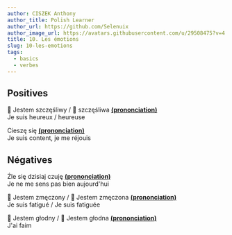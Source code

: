 ```yaml
---
author: CISZEK Anthony
author_title: Polish Learner
author_url: https://github.com/Selenuix
author_image_url: https://avatars.githubusercontent.com/u/29508475?v=4
title: 10. Les émotions
slug: 10-les-emotions
tags:
  - basics
  - verbes
---
```


## Positives

:man: Jestem szczęśliwy / :woman: szczęśliwa **[(prononciation)](https://cdn.selenuix.tools/polonais/public/audio/10-1.mp3)** <br />
Je suis heureux / heureuse

Cieszę się **[(prononciation)](https://cdn.selenuix.tools/polonais/public/audio/10-2.mp3)** <br />
Je suis content, je me réjouis

## Négatives

Źle się dzisiaj czuję **[(prononciation)](https://cdn.selenuix.tools/polonais/public/audio/10-3.mp3)** <br />
Je ne me sens pas bien aujourd'hui

:man: Jestem zmęczony / :woman: Jestem zmęczona **[(prononciation)](https://cdn.selenuix.tools/polonais/public/audio/10-4.mp3)** <br />
Je suis fatigué / Je suis fatiguée

:man: Jestem głodny / :woman: Jestem głodna **[(prononciation)](https://cdn.selenuix.tools/polonais/public/audio/10-5.mp3)** <br />
J'ai faim
